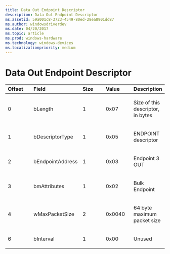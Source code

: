 ```yaml
---
title: Data Out Endpoint Descriptor
description: Data Out Endpoint Descriptor
ms.assetid: 59a001c8-3723-4549-80ed-28ea8901dd87
ms.author: windowsdriverdev
ms.date: 04/20/2017
ms.topic: article
ms.prod: windows-hardware
ms.technology: windows-devices
ms.localizationpriority: medium
---
```


# Data Out Endpoint Descriptor





<table>
<colgroup>
<col width="20%" />
<col width="20%" />
<col width="20%" />
<col width="20%" />
<col width="20%" />
</colgroup>
<thead>
<tr class="header">
<th align="left">Offset</th>
<th align="left">Field</th>
<th align="left">Size</th>
<th align="left">Value</th>
<th align="left">Description</th>
</tr>
</thead>
<tbody>
<tr class="odd">
<td align="left"><p>0</p></td>
<td align="left"><p>bLength</p></td>
<td align="left"><p>1</p></td>
<td align="left"><p>0x07</p></td>
<td align="left"><p>Size of this descriptor, in bytes</p></td>
</tr>
<tr class="even">
<td align="left"><p>1</p></td>
<td align="left"><p>bDescriptorType</p></td>
<td align="left"><p>1</p></td>
<td align="left"><p>0x05</p></td>
<td align="left"><p>ENDPOINT descriptor</p></td>
</tr>
<tr class="odd">
<td align="left"><p>2</p></td>
<td align="left"><p>bEndpointAddress</p></td>
<td align="left"><p>1</p></td>
<td align="left"><p>0x03</p></td>
<td align="left"><p>Endpoint 3 OUT</p></td>
</tr>
<tr class="even">
<td align="left"><p>3</p></td>
<td align="left"><p>bmAttributes</p></td>
<td align="left"><p>1</p></td>
<td align="left"><p>0x02</p></td>
<td align="left"><p>Bulk Endpoint</p></td>
</tr>
<tr class="odd">
<td align="left"><p>4</p></td>
<td align="left"><p>wMaxPacketSize</p></td>
<td align="left"><p>2</p></td>
<td align="left"><p>0x0040</p></td>
<td align="left"><p>64 byte maximum packet size</p></td>
</tr>
<tr class="even">
<td align="left"><p>6</p></td>
<td align="left"><p>bInterval</p></td>
<td align="left"><p>1</p></td>
<td align="left"><p>0x00</p></td>
<td align="left"><p>Unused</p></td>
</tr>
</tbody>
</table>

 

 

 





